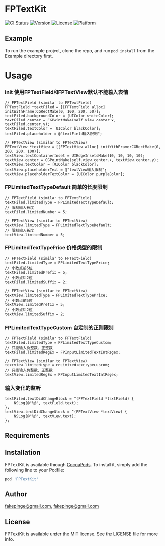 # FPTextKit

[![CI Status](https://img.shields.io/travis/fakepinge@gmail.com/FPTextKit.svg?style=flat)](https://travis-ci.org/fakepinge@gmail.com/FPTextKit)
[![Version](https://img.shields.io/cocoapods/v/FPTextKit.svg?style=flat)](https://cocoapods.org/pods/FPTextKit)
[![License](https://img.shields.io/cocoapods/l/FPTextKit.svg?style=flat)](https://cocoapods.org/pods/FPTextKit)
[![Platform](https://img.shields.io/cocoapods/p/FPTextKit.svg?style=flat)](https://cocoapods.org/pods/FPTextKit)

## Example

To run the example project, clone the repo, and run `pod install` from the Example directory first.

Usage
==============

### init 使用FPTextField和FPTextView默认不能输入表情
```objc
// FPTextField (similar to FPTextField)
FPTextField *textFiled = [[FPTextField alloc] initWithFrame:CGRectMake(0, 100, 200, 50)];
textFiled.backgroundColor = [UIColor whiteColor];
textFiled.center = CGPointMake(self.view.center.x, textFiled.center.y);
textFiled.textColor = [UIColor blackColor];
textFiled.placeholder = @"textField输入限制";

// FPTextView (similar to FPTextView)
FPTextView *textView = [[FPTextView alloc] initWithFrame:CGRectMake(0, 200, 200, 100)];
textView.textContainerInset = UIEdgeInsetsMake(10, 10, 10, 10);
textView.center = CGPointMake(self.view.center.x, textView.center.y);
textView.textColor = [UIColor blackColor];
textView.placeholderText = @"textView输入限制";
textView.placeholderTextColor = [UIColor purpleColor];
```

### FPLimitedTextTypeDefault 简单的长度限制
```objc
// FPTextField (similar to FPTextField)
textFiled.limitedType = FPLimitedTextTypeDefault;
// 限制输入长度
textFiled.limitedNumber = 5;

// FPTextView (similar to FPTextView)
textView.limitedType = FPLimitedTextTypeDefault;
// 限制输入长度
textView.limitedNumber = 5;
```

### FPLimitedTextTypePrice 价格类型的限制
```objc
// FPTextField (similar to FPTextField)
textFiled.limitedType = FPLimitedTextTypePrice;
// 小数点前5位
textFiled.limitedPrefix = 5;
// 小数点后2位
textFiled.limitedSuffix = 2;

// FPTextView (similar to FPTextView)
textView.limitedType = FPLimitedTextTypePrice;
// 小数点前5位
textView.limitedPrefix = 5;
// 小数点后2位
textView.limitedSuffix = 2;
```

### FPLimitedTextTypeCustom 自定制的正则限制
```objc
// FPTextField (similar to FPTextField)
textFiled.limitedType = FPLimitedTextTypeCustom;
// 只能输入负整数、正整数
textFiled.limitedRegEx = FPInputLimitedTextIntRegex;

// FPTextView (similar to FPTextView)
textView.limitedType = FPLimitedTextTypeCustom;
// 只能输入负整数、正整数
textView.limitedRegEx = FPInputLimitedTextIntRegex;
```

### 输入变化的监听
```objc
textFiled.textDidChangeBlock = ^(FPTextField *textField) {
    NSLog(@"%@", textField.text);
};
textView.textDidChangeBlock = ^(FPTextView *textView) {
    NSLog(@"%@", textView.text);
};
```

## Requirements

## Installation

FPTextKit is available through [CocoaPods](https://cocoapods.org). To install
it, simply add the following line to your Podfile:

```ruby
pod 'FPTextKit'
```

## Author

fakepinge@gmail.com, fakepinge@gmail.com

## License

FPTextKit is available under the MIT license. See the LICENSE file for more info.

